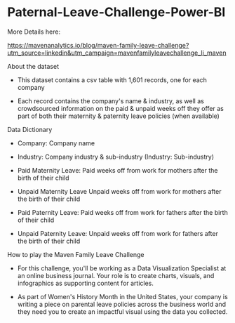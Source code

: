 # Paternal-Leave-Challenge-Power-BI

More Details here:

https://mavenanalytics.io/blog/maven-family-leave-challenge?utm_source=linkedin&utm_campaign=mavenfamilyleavechallenge_li_maven

About the dataset

- This dataset contains a csv table with 1,601 records, one for each company

- Each record contains the company's name & industry, as well as crowdsourced information on the paid & unpaid weeks off they offer as part of both their maternity & paternity leave policies (when available)

Data Dictionary

- Company:	Company name

- Industry:	Company industry & sub-industry (Industry: Sub-industry)

- Paid Maternity Leave:	Paid weeks off from work for mothers after the birth of their child

- Unpaid Maternity Leave	Unpaid weeks off from work for mothers after the birth of their child

- Paid Paternity Leave:	Paid weeks off from work for fathers after the birth of their child

- Unpaid Paternity Leave:	Unpaid weeks off from work for fathers after the birth of their child

How to play the Maven Family Leave Challenge

- For this challenge, you'll be working as a Data Visualization Specialist at an online business journal. Your role is to create charts, visuals, and infographics as supporting content for articles.

- As part of Women's History Month in the United States, your company is writing a piece on parental leave policies across the business world and they need you to create an impactful visual using the data you collected.
